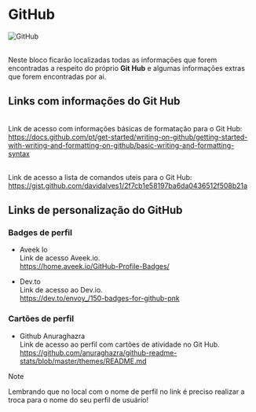 # GitHub
 ![GitHub](https://miro.medium.com/v2/resize:fit:1100/1*CWFkh5z8oa6dZfn5_gkKKQ.jpeg)

<br> Neste bloco ficarão localizadas todas as informações que forem encontradas a respeito do próprio **Git Hub** e algumas informações extras que forem encontradas por ai. <br>

## Links com informações do Git Hub
<br> Link de acesso com informações básicas de formatação para o Git Hub: <br>
https://docs.github.com/pt/get-started/writing-on-github/getting-started-with-writing-and-formatting-on-github/basic-writing-and-formatting-syntax

<br> Link de acesso a lista de comandos uteis para o Git Hub: <br>
https://gist.github.com/davidalves1/2f7cb1e58197ba6da0436512f508b21a

## Links de personalização do GitHub
### Badges de perfil
- Aveek Io
<br> Link de acesso Aveek.io. <br>
https://home.aveek.io/GitHub-Profile-Badges/

- Dev.to
  <br> Link de acesso ao Dev.io. <br>
  https://dev.to/envoy_/150-badges-for-github-pnk

### Cartões de perfil
- Github Anuraghazra
  <br> Link de acesso ao perfil com cartões de atividade no Git Hub.<br>
  https://github.com/anuraghazra/github-readme-stats/blob/master/themes/README.md

> [!NOTE]
> Lembrando que no local com o nome de perfil no link é preciso realizar a troca para o nome do seu perfil de usuário!


